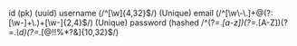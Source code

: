 
id (pk) (uuid)
username (/^[\w]{4,32}$/) (Unique)
email (/^[\w\-\.]+@(?:[\w-]+\.)+[\w-]{2,4}$/) (Unique)
password (hashed /^(?=.*[a-z])(?=.*[A-Z])(?=.*\d)(?=.*[@$!%*?&])[A-Za-z\d@$!%*?&]{10,32}$/)